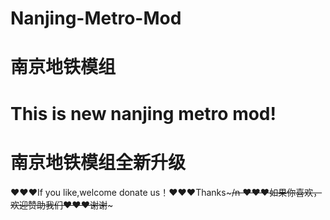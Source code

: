 # Nanjing-Metro-Mod
# 南京地铁模组
# This is new nanjing metro mod!
# 南京地铁模组全新升级
❤️❤️❤️If you like,welcome donate us！❤️❤️❤️Thanks~~~/n
❤️❤️❤️如果你喜欢，欢迎赞助我们❤️❤️❤️谢谢~~~
